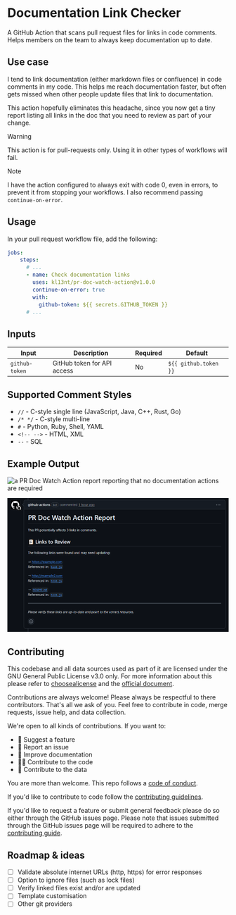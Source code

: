# Documentation Link Checker

A GitHub Action that scans pull request files for links in code comments.
Helps members on the team to always keep documentation up to date.

## Use case

I tend to link documentation (either markdown files or confluence) in code
comments in my code. This helps me reach documentation faster, but often gets
missed when other people update files that link to documentation. 

This action hopefully eliminates this headache, since you now get a tiny report
listing all links in the doc that you need to review as part of your change.

> [!WARNING]  
> This action is for pull-requests only. Using it in other types of workflows
> will fail. 

> [!NOTE]  
> I have the action configured to always exit with code 0, even in errors, to
> prevent it from stopping your workflows. I also recommend passing `continue-on-error`.

## Usage

In your pull request workflow file, add the following:

```yaml
jobs:
    steps:
      # ...
      - name: Check documentation links
        uses: kl13nt/pr-doc-watch-action@v1.0.0
        continue-on-error: true
        with:
          github-token: ${{ secrets.GITHUB_TOKEN }}
      # ...
```

## Inputs

| Input           | Description                    | Required | Default               |
| --------------- | ------------------------------ | -------- | --------------------- |
| `github-token`  | GitHub token for API access    | No       | `${{ github.token }}` |

## Supported Comment Styles

- `//` - C-style single line (JavaScript, Java, C++, Rust, Go)
- `/* */` - C-style multi-line
- `#` - Python, Ruby, Shell, YAML
- `<!-- -->` - HTML, XML
- `--` - SQL

## Example Output

![a PR Doc Watch Action report reporting that no documentation actions are
required](./docs/no-links.png)

![a PR Doc Watch Action report reporting some links that need updating](./docs/pending.png)

## Contributing

This codebase and all data sources used as part of it are licensed under the GNU
General Public License v3.0 only. For more information about this please refer
to [choosealicense](https://choosealicense.com/licenses/gpl-3.0) and the
[official document](https://www.gnu.org/licenses/gpl-3.0.en.html).

Contributions are always welcome! Please always be respectful to there
contributors. That's all we ask of you. Feel free to contribute in code, merge
requests, issue help, and data collection.

We're open to all kinds of contributions. If you want to:

- 🤔 Suggest a feature
- 🐛 Report an issue
- 📖 Improve documentation
- 👩‍💻 Contribute to the code
- 📝 Contribute to the data

You are more than welcome. This repo follows a [code of
conduct](CODE_OF_CONDUCT.md).

If you'd like to contribute to code follow the [contributing
guidelines](CONTRIBUTING.md).

If you'd like to request a feature or submit general feedback please do so
either through the GitHub issues page. Please note that issues submitted
through the GitHub issues page will be required to adhere to the [contributing
guide](./CONTRIBUTING.md).

## Roadmap & ideas

- [ ] Validate absolute internet URLs (http, https) for error responses
- [ ] Option to ignore files (such as lock files)
- [ ] Verify linked files exist and/or are updated
- [ ] Template customisation
- [ ] Other git providers